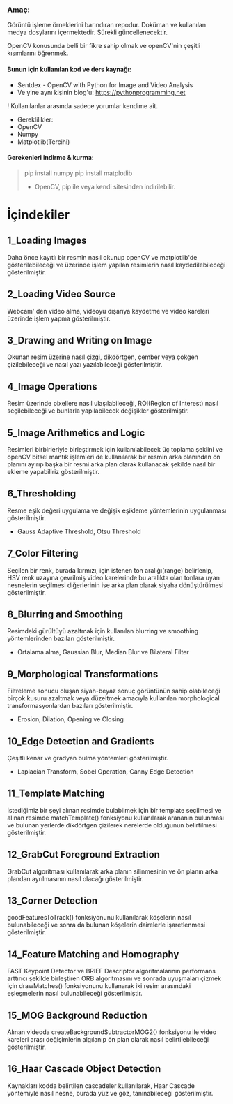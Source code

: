 ﻿
### **Amaç**: 
Görüntü işleme örneklerini barındıran repodur. Doküman ve kullanılan medya dosylarını içermektedir. Sürekli güncellenecektir.

OpenCV konusunda belli bir fikre sahip olmak ve openCV'nin çeşitli kısımlarını öğrenmek. 

#### Bunun için kullanılan kod ve ders kaynağı:
* Sentdex - OpenCV with Python for Image and Video Analysis
* Ve yine aynı kişinin blog'u:  https://pythonprogramming.net


! Kullanılanlar arasında sadece yorumlar kendime ait.

* Gereklilikler:
 * OpenCV
 * Numpy
 * Matplotlib(Tercihi)
 

   
#### Gerekenleri indirme & kurma:
> pip install numpy
> pip install matplotlib
> * OpenCV, pip ile veya kendi sitesinden indirilebilir.

# İçindekiler
## 1_Loading Images
Daha önce kayıtlı bir resmin nasıl okunup openCV ve matplotlib'de gösterilebileceği ve üzerinde işlem yapılan resimlerin nasıl kaydedilebileceği gösterilmiştir.
 
## 2_Loading Video Source
Webcam' den video alma, videoyu dışarıya kaydetme ve video kareleri üzerinde işlem yapma gösterilmiştir.

## 3_Drawing and Writing on Image
Okunan resim üzerine nasıl çizgi, dikdörtgen, çember veya çokgen çizilebileceği ve nasıl yazı yazılabileceği gösterilmiştir.

## 4_Image Operations
Resim üzerinde pixellere nasıl ulaşılabileceği, ROI(Region of Interest) nasıl seçilebileceği ve bunlarla yapılabilecek değişikler gösterilmiştir.

## 5_Image Arithmetics and Logic
Resimleri birbirleriyle birleştirmek için kullanılabilecek üç toplama şeklini ve openCV bitsel mantık işlemleri de kullanılarak bir resmin arka planından ön planını ayırıp başka bir resmi arka plan olarak kullanacak şekilde nasıl bir ekleme yapabiliriz gösterilmiştir.

## 6_Thresholding
Resme eşik değeri uygulama ve değişik eşikleme yöntemlerinin uygulanması gösterilmiştir.

  * Gauss Adaptive Threshold, Otsu Threshold

## 7_Color Filtering
Seçilen bir renk, burada kırmızı, için istenen ton aralığı(range) belirlenip, HSV renk uzayına çevrilmiş video karelerinde bu aralıkta olan tonlara uyan nesnelerin seçilmesi diğerlerinin ise arka plan olarak siyaha dönüştürülmesi gösterilmiştir.

## 8_Blurring and Smoothing
Resimdeki gürültüyü azaltmak için kullanılan blurring ve smoothing yöntemlerinden bazıları gösterilmiştir.

  * Ortalama alma, Gaussian Blur, Median Blur ve Bilateral Filter

## 9_Morphological Transformations
Filtreleme sonucu oluşan siyah-beyaz sonuç görüntünün sahip olabileceği birçok kusuru azaltmak veya düzeltmek amacıyla kullanılan morphological transformasyonlardan bazıları gösterilmiştir.

  * Erosion, Dilation, Opening ve Closing

## 10_Edge Detection and Gradients
Çeşitli kenar ve gradyan bulma yöntemleri gösterilmiştir.

* Laplacian Transform, Sobel Operation, Canny Edge Detection

## 11_Template Matching
İstediğimiz bir şeyi alınan resimde bulabilmek için bir template seçilmesi ve alınan resimde matchTemplate() fonksiyonu kullanılarak arananın bulunması ve bulunan yerlerde dikdörtgen çizilerek nerelerde olduğunun belirtilmesi gösterilmiştir.

## 12_GrabCut Foreground Extraction
GrabCut algoritması kullanılarak arka planın silinmesinin ve ön planın arka plandan ayrılmasının nasıl olacağı gösterilmiştir.

## 13_Corner Detection
goodFeaturesToTrack() fonksiyonunu kullanılarak köşelerin nasıl bulunabileceği ve sonra da bulunan köşelerin dairelerle işaretlenmesi gösterilmiştir.

## 14_Feature Matching and Homography
FAST Keypoint Detector ve BRIEF Descriptor algoritmalarının performans arttırıcı şekilde birleştiren ORB algoritmasını ve sonrada uyuşmaları çizmek için drawMatches() fonksiyonunu kullanarak iki resim arasındaki eşleşmelerin nasıl bulunabileceği gösterilmiştir.

## 15_MOG Background Reduction
Alınan videoda createBackgroundSubtractorMOG2() fonksiyonu ile video kareleri arası değişimlerin algılanıp ön plan olarak nasıl belirtilebileceği gösterilmiştir.

## 16_Haar Cascade Object Detection
Kaynakları kodda belirtilen cascadeler kullanılarak, Haar Cascade yöntemiyle nasıl nesne, burada yüz ve göz, tanınabileceği gösterilmiştir.
